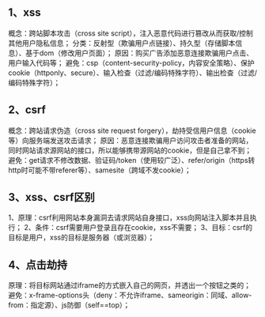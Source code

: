 ## 1、xss

概念：跨站脚本攻击（cross site script），注入恶意代码进行篡改从而获取/控制其他用户隐私信息；
分类：反射型（欺骗用户点链接）、持久型（存储脚本信息）、基于dom（修改用户页面）；
原因：购买广告添加恶意连接欺骗用户点击、用户输入代码等；
避免：csp（content-security-policy，内容安全策略）、保护cookie（httponly、secure）、输入检查（过滤/编码特殊字符）、输出检查（过滤/编码特殊字符）；

## 2、csrf

概念：跨站请求伪造（cross site request forgery），劫持受信用户信息（cookie等）向服务端发送攻击请求；
原因：恶意连接欺骗用户访问攻击者准备的网站，同时网站请求源网站的接口，所以能够携带源网站的cookie，但是自己拿不到；
避免：get请求不修改数据、验证码/token（使用较广泛）、refer/origin（https转http时可能不带referer等）、samesite（跨域不发cookie）；

## 3、xss、csrf区别

1、原理：csrf利用网站本身漏洞去请求网站自身接口，xss向网站注入脚本并且执行；
2、条件：csrf需要用户登录且存在cookie，xss不需要；
3、目标：csrf的目标是用户，xss的目标是服务器（或浏览器）；

## 4、点击劫持

原理：将目标网站通过iframe的方式嵌入自己的网页，并透出一个按钮之类的；
避免：x-frame-options头（deny：不允许iframe、sameorigin：同域、allow-from：指定源）、js防御（self==top）；